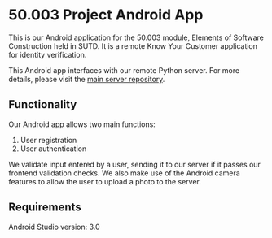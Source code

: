 # 50.003 Project Android App

This is our Android application for the 50.003 module, Elements of Software Construction held in SUTD. It is a remote Know Your Customer application for identity verification.

This Android app interfaces with our remote Python server. For more details, please visit the [main server repository](https://github.com/132lilinwei/newsite).

## Functionality

Our Android app allows two main functions:

1. User registration
2. User authentication

We validate input entered by a user, sending it to our server if it passes our frontend validation checks. We also make use of the Android camera features to allow the user to upload a photo to the server.

## Requirements

Android Studio version: 3.0
